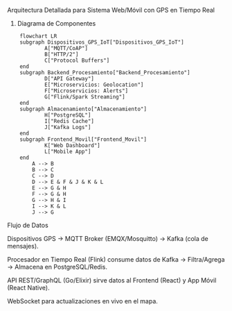 Arquitectura Detallada para Sistema Web/Móvil con GPS en Tiempo Real
1. Diagrama de Componentes

```mermaid
    flowchart LR
    subgraph Dispositivos_GPS_IoT["Dispositivos_GPS_IoT"]
            A["MQTT/CoAP"]
            B["HTTP/2"]
            C["Protocol Buffers"]
    end
    subgraph Backend_Procesamiento["Backend_Procesamiento"]
            D["API Gateway"]
            E["Microservicios: Geolocation"]
            F["Microservicios: Alerts"]
            G["Flink/Spark Streaming"]
    end
    subgraph Almacenamiento["Almacenamiento"]
            H["PostgreSQL"]
            I["Redis Cache"]
            J["Kafka Logs"]
    end
    subgraph Frontend_Movil["Frontend_Movil"]
            K["Web Dashboard"]
            L["Mobile App"]
    end
        A --> B
        B --> C
        C --> D
        D --> E & F & J & K & L
        E --> G & H
        F --> G & H
        G --> H & I
        I --> K & L
        J --> G
```

Flujo de Datos

Dispositivos GPS → MQTT Broker (EMQX/Mosquitto) → Kafka (cola de mensajes).

Procesador en Tiempo Real (Flink) consume datos de Kafka → Filtra/Agrega → Almacena en PostgreSQL/Redis.

API REST/GraphQL (Go/Elixir) sirve datos al Frontend (React) y App Móvil (React Native).

WebSocket para actualizaciones en vivo en el mapa.